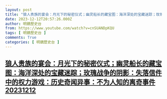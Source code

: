 ```yaml
---
layout: post
title: "狼人贵族的宴会：月光下的秘密仪式；幽灵船长的藏宝图：海洋深处的宝藏迷踪；玫瑰战争的阴影：失落信件中的权力游戏：历史奇闻异事：不为人知的离奇事件20231212"
date: 2023-12-12T20:57:26.000Z
author: 明鏡歷史台
from: https://www.youtube.com/watch?v=cnSUANDpKQU
tags: [ 明鏡歷史台 ]
comments: True
categories: [ 明鏡歷史台 ]
---
```

<!--1702414646000-->
[狼人贵族的宴会：月光下的秘密仪式；幽灵船长的藏宝图：海洋深处的宝藏迷踪；玫瑰战争的阴影：失落信件中的权力游戏：历史奇闻异事：不为人知的离奇事件20231212](https://www.youtube.com/watch?v=cnSUANDpKQU)
------

<div>

</div>
